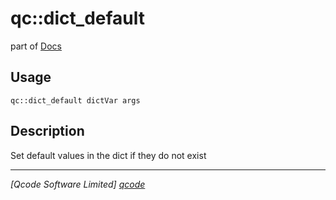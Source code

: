 qc::dict_default
================

part of [Docs](../index.md)

Usage
-----
`qc::dict_default dictVar args`

Description
-----------
Set default values in the dict if they do not exist

----------------------------------
*[Qcode Software Limited] [qcode]*

[qcode]: http://www.qcode.co.uk "Qcode Software"
